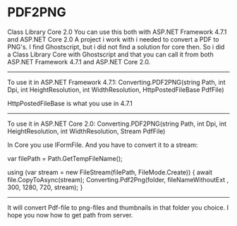 # PDF2PNG

Class Library Core 2.0
You can use this both with ASP.NET Framework 4.7.1 and ASP.NET Core 2.0
A project i work with i needed to convert a PDF to PNG's.
I find Ghostscript, but i did not find a solution for core then.
So i did a Class Library Core with Ghostscript and that you can call it from both
ASP.NET Framework 4.7.1 and ASP.NET Core 2.0.

---------------------------------------------------------------------------------------------------------------
To use it in ASP.NET Framework 4.7.1:
Converting.PDF2PNG(string Path, int Dpi, int HeightResolution, int WidthResolution, HttpPostedFileBase PdfFile)

HttpPostedFileBase is what you use in 4.7.1

---------------------------------------------------------------------------------------------------------------

To use it in ASP.NET Core 2.0:
Converting.PDF2PNG(string Path, int Dpi, int HeightResolution, int WidthResolution, Stream PdfFile)

In Core you use IFormFile.
And you have to convert it to a stream:


var filePath = Path.GetTempFileName();

using (var stream = new FileStream(filePath, FileMode.Create))
{
    await file.CopyToAsync(stream);
    Converting.Pdf2Png(folder, fileNameWithoutExt , 300, 1280, 720, stream);
}

----------------------------------------------------------------------------------------------------------------

It will convert Pdf-file to png-files and thumbnails in that folder you choice.
I hope you now how to get path from server.
